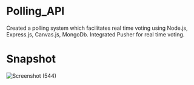﻿# Polling_API
 
 Created a polling system which facilitates real time voting using Node.js, Express.js, Canvas.js, MongoDb.
 Integrated Pusher for real time voting.
 
 # Snapshot
![Screenshot (544)](https://user-images.githubusercontent.com/69616627/165588124-1cbd691e-91c1-4c06-9a49-938bf628158e.png)
